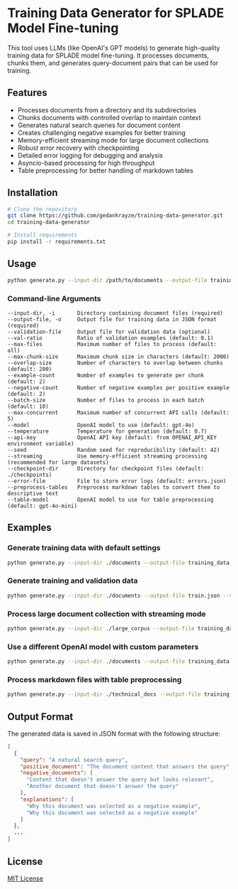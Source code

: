 # Training Data Generator for SPLADE Model Fine-tuning

This tool uses LLMs (like OpenAI's GPT models) to generate high-quality training data for SPLADE model fine-tuning. It
processes documents, chunks them, and generates query-document pairs that can be used for training.

## Features

- Processes documents from a directory and its subdirectories
- Chunks documents with controlled overlap to maintain context
- Generates natural search queries for document content
- Creates challenging negative examples for better training
- Memory-efficient streaming mode for large document collections
- Robust error recovery with checkpointing
- Detailed error logging for debugging and analysis
- Asyncio-based processing for high throughput
- Table preprocessing for better handling of markdown tables

## Installation

```bash
# Clone the repository
git clone https://github.com/gedankrayze/training-data-generator.git
cd training-data-generator

# Install requirements
pip install -r requirements.txt
```

## Usage

```bash
python generate.py --input-dir /path/to/documents --output-file training_data.json
```

### Command-line Arguments

```
--input-dir, -i       Directory containing document files (required)
--output-file, -o     Output file for training data in JSON format (required)
--validation-file     Output file for validation data (optional)
--val-ratio           Ratio of validation examples (default: 0.1)
--max-files           Maximum number of files to process (default: all)
--max-chunk-size      Maximum chunk size in characters (default: 2000)
--overlap-size        Number of characters to overlap between chunks (default: 200)
--example-count       Number of examples to generate per chunk (default: 2)
--negative-count      Number of negative examples per positive example (default: 2)
--batch-size          Number of files to process in each batch (default: 10)
--max-concurrent      Maximum number of concurrent API calls (default: 5)
--model               OpenAI model to use (default: gpt-4o)
--temperature         Temperature for generation (default: 0.7)
--api-key             OpenAI API key (default: from OPENAI_API_KEY environment variable)
--seed                Random seed for reproducibility (default: 42)
--streaming           Use memory-efficient streaming processing (recommended for large datasets)
--checkpoint-dir      Directory for checkpoint files (default: ./checkpoints)
--error-file          File to store error logs (default: errors.json)
--preprocess-tables   Preprocess markdown tables to convert them to descriptive text
--table-model         OpenAI model to use for table preprocessing (default: gpt-4o-mini)
```

## Examples

### Generate training data with default settings

```bash
python generate.py --input-dir ./documents --output-file training_data.json
```

### Generate training and validation data

```bash
python generate.py --input-dir ./documents --output-file train.json --validation-file val.json --val-ratio 0.2
```

### Process large document collection with streaming mode

```bash
python generate.py --input-dir ./large_corpus --output-file training_data.json --streaming --batch-size 20
```

### Use a different OpenAI model with custom parameters

```bash
python generate.py --input-dir ./documents --output-file training_data.json --model gpt-4o-mini --temperature 0.5 --example-count 3 --negative-count 3
```

### Process markdown files with table preprocessing

```bash
python generate.py --input-dir ./technical_docs --output-file training_data.json --preprocess-tables --table-model gpt-4o-mini
```

## Output Format

The generated data is saved in JSON format with the following structure:

```json
[
  {
    "query": "A natural search query",
    "positive_document": "The document content that answers the query",
    "negative_documents": [
      "Content that doesn't answer the query but looks relevant",
      "Another document that doesn't answer the query"
    ],
    "explanations": [
      "Why this document was selected as a negative example",
      "Why this document was selected as a negative example"
    ]
  },
  ...
]
```

## License

[MIT License](LICENSE)

